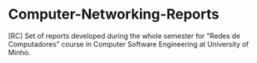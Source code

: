 # Computer-Networking-Reports
[RC] Set of reports developed during the whole semester for "Redes de Computadores" course in Computer Software Engineering at University of Minho.
